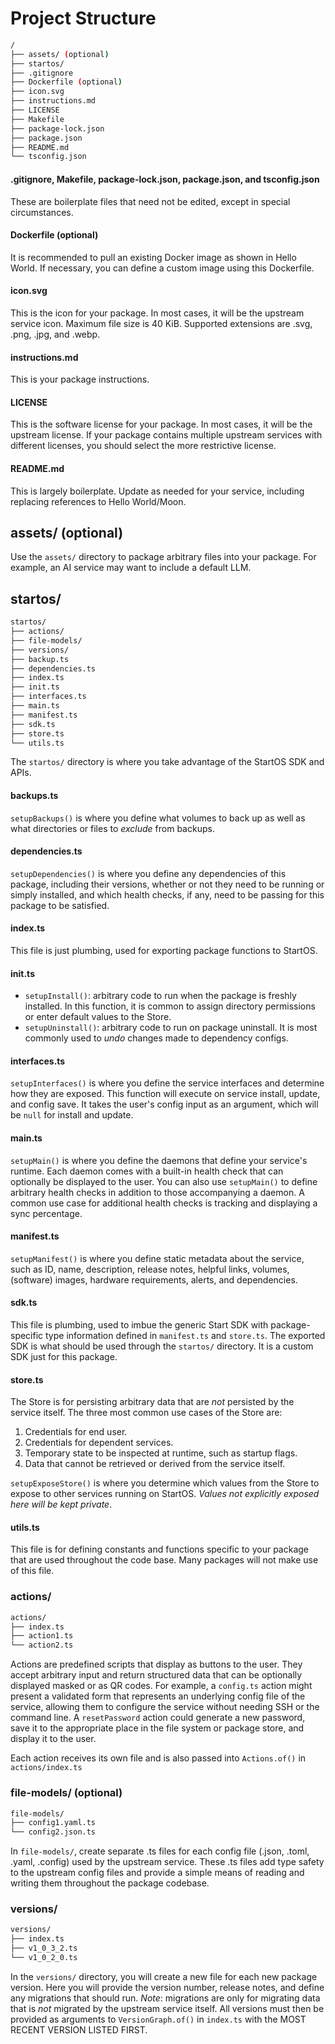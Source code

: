 # Project Structure

```bash
/
├── assets/ (optional)
├── startos/
├── .gitignore
├── Dockerfile (optional)
├── icon.svg
├── instructions.md
├── LICENSE
├── Makefile
├── package-lock.json
├── package.json
├── README.md
└── tsconfig.json
```

#### .gitignore, Makefile, package-lock.json, package.json, and tsconfig.json

These are boilerplate files that need not be edited, except in special circumstances.

#### Dockerfile (optional)

It is recommended to pull an existing Docker image as shown in Hello World. If necessary, you can define a custom image using this Dockerfile.

#### icon.svg

This is the icon for your package. In most cases, it will be the upstream service icon. Maximum file size is 40 KiB. Supported extensions are .svg, .png, .jpg, and .webp.

#### instructions.md

This is your package instructions.

#### LICENSE

This is the software license for your package. In most cases, it will be the upstream license. If your package contains multiple upstream services with different licenses, you should select the more restrictive license.

#### README.md

This is largely boilerplate. Update as needed for your service, including replacing references to Hello World/Moon.

## assets/ (optional)

Use the `assets/` directory to package arbitrary files into your package. For example, an AI service may want to include a default LLM.

## startos/

```bash
startos/
├── actions/
├── file-models/
├── versions/
├── backup.ts
├── dependencies.ts
├── index.ts
├── init.ts
├── interfaces.ts
├── main.ts
├── manifest.ts
├── sdk.ts
├── store.ts
└── utils.ts
```

The `startos/` directory is where you take advantage of the StartOS SDK and APIs.

#### backups.ts

`setupBackups()` is where you define what volumes to back up as well as what directories or files to _exclude_ from backups.

#### dependencies.ts

`setupDependencies()` is where you define any dependencies of this package, including their versions, whether or not they need to be running or simply installed, and which health checks, if any, need to be passing for this package to be satisfied.

#### index.ts

This file is just plumbing, used for exporting package functions to StartOS.

#### init.ts

- `setupInstall()`: arbitrary code to run when the package is freshly installed. In this function, it is common to assign directory permissions or enter default values to the Store.
- `setupUninstall()`: arbitrary code to run on package uninstall. It is most commonly used to _undo_ changes made to dependency configs.

#### interfaces.ts

`setupInterfaces()` is where you define the service interfaces and determine how they are exposed. This function will execute on service install, update, and config save. It takes the user's config input as an argument, which will be `null` for install and update.

#### main.ts

`setupMain()` is where you define the daemons that define your service's runtime. Each daemon comes with a built-in health check that can optionally be displayed to the user. You can also use `setupMain()` to define arbitrary health checks in addition to those accompanying a daemon. A common use case for additional health checks is tracking and displaying a sync percentage.

#### manifest.ts

`setupManifest()` is where you define static metadata about the service, such as ID, name, description, release notes, helpful links, volumes, (software) images, hardware requirements, alerts, and dependencies.

#### sdk.ts

This file is plumbing, used to imbue the generic Start SDK with package-specific type information defined in `manifest.ts` and `store.ts`. The exported SDK is what should be used through the `startos/` directory. It is a custom SDK just for this package.

#### store.ts

The Store is for persisting arbitrary data that are _not_ persisted by the service itself. The three most common use cases of the Store are:

1. Credentials for end user.
1. Credentials for dependent services.
1. Temporary state to be inspected at runtime, such as startup flags.
1. Data that cannot be retrieved or derived from the service itself.

`setupExposeStore()` is where you determine which values from the Store to expose to other services running on StartOS. _Values not explicitly exposed here will be kept private_.

#### utils.ts

This file is for defining constants and functions specific to your package that are used throughout the code base. Many packages will not make use of this file.

### actions/

```bash
actions/
├── index.ts
├── action1.ts
└── action2.ts
```

Actions are predefined scripts that display as buttons to the user. They accept arbitrary input and return structured data that can be optionally displayed masked or as QR codes. For example, a `config.ts` action might present a validated form that represents an underlying config file of the service, allowing them to configure the service without needing SSH or the command line. A `resetPassword` action could generate a new password, save it to the appropriate place in the file system or package store, and display it to the user.

Each action receives its own file and is also passed into `Actions.of()` in `actions/index.ts`

### file-models/ (optional)

```bash
file-models/
├── config1.yaml.ts
└── config2.json.ts
```

In `file-models/`, create separate .ts files for each config file (.json, .toml, .yaml, .config) used by the upstream service. These .ts files add type safety to the upstream config files and provide a simple means of reading and writing them throughout the package codebase.

### versions/

```bash
versions/
├── index.ts
├── v1_0_3_2.ts
└── v1_0_2_0.ts
```

In the `versions/` directory, you will create a new file for each new package version. Here you will provide the version number, release notes, and define any migrations that should run. _Note_: migrations are only for migrating data that is _not_ migrated by the upstream service itself. All versions must then be provided as arguments to `VersionGraph.of()` in `index.ts` with the MOST RECENT VERSION LISTED FIRST.
